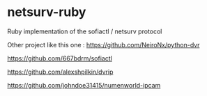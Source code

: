 # netsurv-ruby

Ruby implementation of the sofiactl / netsurv protocol

Other project like this one :
https://github.com/NeiroNx/python-dvr

https://github.com/667bdrm/sofiactl

https://github.com/alexshpilkin/dvrip

https://github.com/johndoe31415/numenworld-ipcam
